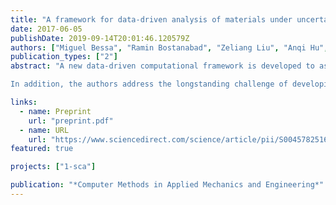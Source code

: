 ```yaml
---
title: "A framework for data-driven analysis of materials under uncertainty: Countering the curse of dimensionality"
date: 2017-06-05
publishDate: 2019-09-14T20:01:46.120579Z
authors: ["Miguel Bessa", "Ramin Bostanabad", "Zeliang Liu", "Anqi Hu", "Daniel W Apley", "Cate Brinson", "Wei Chen", "Wing Kam Liu"]
publication_types: ["2"]
abstract: "A new data-driven computational framework is developed to assist in the design and modeling of new material systems and structures. The proposed framework integrates three general steps: (1) design of experiments, where the input variables describing material geometry (microstructure), phase properties and external conditions are sampled; (2) efficient computational analyses of each design sample, leading to the creation of a material response database; and (3) machine learning applied to this database to obtain a new design or response model.\n

In addition, the authors address the longstanding challenge of developing a data-driven approach applicable to problems that involve unacceptable computational expense when solved by standard analysis methods – e.g. finite element analysis of representative volume elements involving plasticity and damage. In these cases the framework includes the recently developed “self-consistent clustering analysis” method in order to build large databases suitable for machine learning. The authors believe that this will open new avenues to finding innovative materials with new capabilities in an era of high-throughput computing (big-data)."

links:
  - name: Preprint
    url: "preprint.pdf"
  - name: URL
    url: "https://www.sciencedirect.com/science/article/pii/S0045782516314803"
featured: true

projects: ["1-sca"]

publication: "*Computer Methods in Applied Mechanics and Engineering*"
---
```


